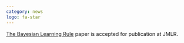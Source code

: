 ```yaml
---
category: news
logo: fa-star
---
```


[The Bayesian Learning Rule](https://arxiv.org/abs/2107.04562) paper is accepted for publication at JMLR.



